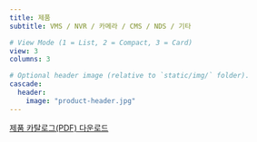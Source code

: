 ```yaml
---
title: 제품
subtitle: VMS / NVR / 카메라 / CMS / NDS / 기타

# View Mode (1 = List, 2 = Compact, 3 = Card)
view: 3
columns: 3

# Optional header image (relative to `static/img/` folder).
cascade:
  header:
    image: "product-header.jpg"
---
```


[제품 카탈로그(PDF) 다운로드](https://www.emstone.com/data/sales/ko/EMSTONE_제품_카탈로그_20210803.pdf)